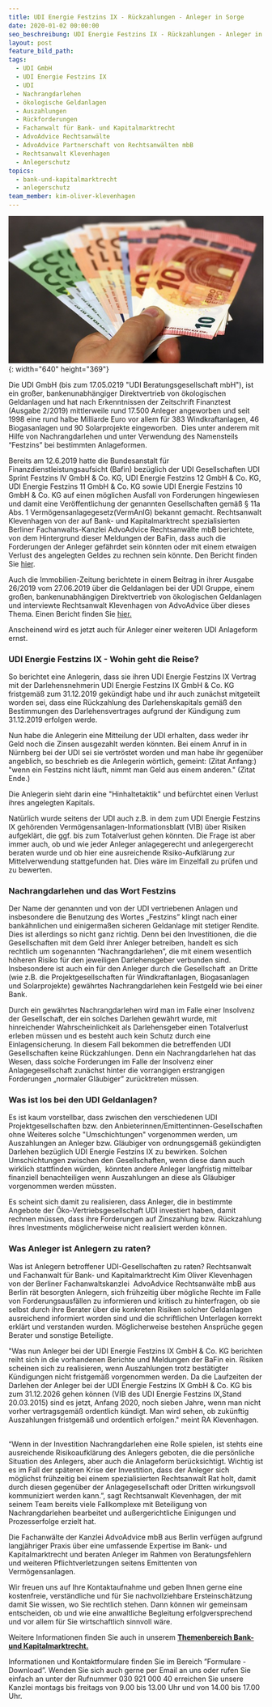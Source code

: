```yaml
---
title: UDI Energie Festzins IX - Rückzahlungen - Anleger in Sorge
date: 2020-01-02 00:00:00
seo_beschreibung: UDI Energie Festzins IX - Rückzahlungen - Anleger in Sorge
layout: post
feature_bild_path:
tags:
  - UDI GmbH
  - UDI Energie Festzins IX
  - UDI
  - Nachrangdarlehen
  - ökologische Geldanlagen
  - Auszahlungen
  - Rückforderungen
  - Fachanwalt für Bank- und Kapitalmarktrecht
  - AdvoAdvice Rechtsanwälte
  - AdvoAdvice Partnerschaft von Rechtsanwälten mbB
  - Rechtsanwalt Klevenhagen
  - Anlegerschutz
topics:
  - bank-und-kapitalmarktrecht
  - anlegerschutz
team_member: kim-oliver-klevenhagen
---
```


![](/uploads/money-1005464-640-10.jpg){: width="640" height="369"}

Die UDI GmbH (bis zum 17.05.0219 "UDI Beratungsgesellschaft mbH"), ist ein gro&szlig;er, bankenunabh&auml;ngiger Direktvertrieb von ökologischen Geldanlagen und hat nach Erkenntnissen der Zeitschrift Finanztest (Ausgabe 2/2019) mittlerweile rund 17.500 Anleger angeworben und seit 1998 eine rund halbe Milliarde Euro vor allem f&uuml;r 383 Windkraftanlagen, 46 Biogasanlagen und 90 Solarprojekte eingeworben.&nbsp; Dies unter anderem mit Hilfe von Nachrangdarlehen und unter Verwendung des Namensteils “Festzins” bei bestimmten Anlageformen.&nbsp;

Bereits am 12.6.2019 hatte die Bundesanstalt f&uuml;r Finanzdienstleistungsaufsicht (Bafin) bez&uuml;glich der UDI Gesellschaften UDI Sprint Festzins IV GmbH & Co. KG, UDI Energie Festzins 12 GmbH & Co. KG, UDI Energie Festzins 11 GmbH & Co. KG sowie UDI Energie Festzins 10 GmbH & Co. KG auf einen möglichen Ausfall von Forderungen hingewiesen und damit eine Veröffentlichung der genannten Gesellschaften gem&auml;&szlig; &sect; 11a Abs. 1 Vermögensanlagegesetz(VermAnlG) bekannt gemacht. Rechtsanwalt Klevenhagen von der auf Bank- und Kapitalmarktrecht spezialisierten Berliner Fachanwalts-Kanzlei AdvoAdvice Rechtsanw&auml;lte mbB berichtete, von dem Hintergrund dieser Meldungen der BaFin, dass auch die Forderungen der Anleger gef&auml;hrdet sein könnten oder mit einem etwaigen Verlust des angelegten Geldes zu rechnen sein könnte. Den Bericht finden Sie [hier](https://advoadvice.de/blog/udi-sprint-festzins-iv-festzins-121110-gmbh-co-kg-bafin-gibt-hinweis-auf-m%C3%B6glichen-ausfall-von-zinszahlungen-und-forderungen/).

Auch die Immobilien-Zeitung berichtete in einem Beitrag in ihrer Ausgabe 26/2019 vom 27.06.2019 &uuml;ber die Geldanlagen bei der UDI Gruppe, einem gro&szlig;en, bankenunabh&auml;ngigen Direktvertrieb von ökologischen Geldanlagen und interviewte Rechtsanwalt Klevenhagen von AdvoAdvice &uuml;ber dieses Thema. Einen Bericht finden Sie [hier.](https://advoadvice.de/blog/unsere-experten-in-der-presse-rechtsanwalt-klevenhagen-zu-geldanlagen-bei-der-udi-in-der-immobilienzeitung/)&nbsp;

Anscheinend wird es jetzt auch f&uuml;r Anleger einer weiteren UDI Anlageform ernst.

### UDI Energie Festzins IX - Wohin geht die Reise?

So berichtet eine Anlegerin, dass sie ihren UDI Energie Festzins IX Vertrag mit der Darlehensnehmerin UDI Energie Festzins IX GmbH & Co. KG fristgem&auml;&szlig; zum 31.12.2019 gek&uuml;ndigt habe und ihr auch zun&auml;chst mitgeteilt worden sei, dass eine R&uuml;ckzahlung des Darlehenskapitals gem&auml;&szlig; den Bestimmungen des Darlehensvertrages aufgrund der K&uuml;ndigung zum 31.12.2019 erfolgen werde.

Nun habe die Anlegerin eine Mitteilung der UDI erhalten, dass weder ihr Geld noch die Zinsen ausgezahlt werden könnten. Bei einem Anruf in in N&uuml;rnberg bei der UDI sei sie vertröstet worden und man habe ihr gegen&uuml;ber angeblich, so beschrieb es die Anlegerin wörtlich, gemeint: (Zitat Anfang:) "wenn ein Festzins nicht l&auml;uft, nimmt man Geld aus einem anderen." (Zitat Ende.)

Die Anlegerin sieht darin eine "Hinhaltetaktik" und bef&uuml;rchtet einen Verlust ihres angelegten Kapitals.&nbsp;&nbsp;

Nat&uuml;rlich wurde seitens der UDI auch z.B. in dem zum UDI Energie Festzins IX gehörenden Vermögensanlagen-Informationsblatt (VIB) &uuml;ber Risiken aufgekl&auml;rt, die ggf. bis zum Totalverlust gehen könnten. Die Frage ist aber immer auch, ob und wie jeder Anleger anlagegerecht und anlegergerecht beraten wurde und ob hier eine ausreichende Risiko-Aufkl&auml;rung zur Mittelverwendung stattgefunden hat. Dies w&auml;re im Einzelfall zu pr&uuml;fen und zu bewerten.

### Nachrangdarlehen und das Wort Festzins

Der Name der genannten und von der UDI vertriebenen Anlagen und insbesondere die Benutzung des Wortes „Festzins” klingt nach einer bank&auml;hnlichen und einigerma&szlig;en sicheren Geldanlage mit stetiger Rendite. Dies ist allerdings so nicht ganz richtig. Denn bei den Investitionen, die die Gesellschaften mit dem Geld ihrer Anleger betreiben, handelt es sich rechtlich um sogenannten “Nachrangdarlehen”, die mit einem wesentlich höheren Risiko f&uuml;r den jeweiligen Darlehensgeber verbunden sind. Insbesondere ist auch ein f&uuml;r den Anleger durch die Gesellschaft&nbsp; an Dritte (wie z.B. die Projektgesellschaften f&uuml;r Windkraftanlagen, Biogasanlagen und Solarprojekte) gew&auml;hrtes Nachrangdarlehen kein Festgeld wie bei einer Bank.

Durch ein gew&auml;hrtes Nachrangdarlehen wird man im Falle einer Insolvenz der Gesellschaft, der ein solches Darlehen gew&auml;hrt wurde, mit hinreichender Wahrscheinlichkeit als Darlehensgeber einen Totalverlust erleben m&uuml;ssen und es besteht auch kein Schutz durch eine Einlagensicherung. In diesem Fall bekommen die betreffenden UDI Gesellschaften keine R&uuml;ckzahlungen. Denn ein Nachrangdarlehen hat das Wesen, dass solche Forderungen im Falle der Insolvenz einer Anlagegesellschaft zun&auml;chst hinter die vorrangigen erstrangigen Forderungen „normaler Gl&auml;ubiger” zur&uuml;cktreten m&uuml;ssen.

### Was ist los bei den UDI Geldanlagen?

Es ist kaum vorstellbar, dass zwischen den verschiedenen UDI Projektgesellschaften bzw. den Anbieterinnen/Emittentinnen-Gesellschaften ohne Weiteres solche "Umschichtungen" vorgenommen werden, um Auszahlungen an Anleger bzw. Gl&auml;ubiger von ordnungsgem&auml;&szlig; gek&uuml;ndigten Darlehen bez&uuml;glich UDI Energie Festzins IX zu bewirken. Solchen Umschichtungen zwischen den Gesellschaften, wenn diese dann auch wirklich stattfinden w&uuml;rden, &nbsp;könnten andere Anleger langfristig mittelbar finanziell benachteiligen wenn Auszahlungen an diese als Gl&auml;ubiger vorgenommen werden m&uuml;ssten.

Es scheint sich damit zu realisieren, dass Anleger, die in bestimmte Angebote der Öko-Vertriebsgesellschaft UDI investiert haben, damit rechnen m&uuml;ssen, dass ihre Forderungen auf Zinszahlung bzw. R&uuml;ckzahlung ihres Investments möglicherweise nicht realisiert werden können.

### Was Anleger ist Anlegern zu raten?

Was ist Anlegern betroffener UDI-Gesellschaften zu raten? Rechtsanwalt und Fachanwalt f&uuml;r Bank- und Kapitalmarktrecht Kim Oliver Klevenhagen von der Berliner Fachanwaltskanzlei&nbsp; AdvoAdvice Rechtsanw&auml;lte mbB aus Berlin r&auml;t besorgten Anlegern, sich fr&uuml;hzeitig &uuml;ber mögliche Rechte im Falle von Forderungsausf&auml;llen zu informieren und kritisch zu hinterfragen, ob sie selbst durch ihre Berater &uuml;ber die konkreten Risiken solcher Geldanlagen ausreichend informiert worden sind und die schriftlichen Unterlagen korrekt erkl&auml;rt und verstanden wurden. Möglicherweise bestehen Anspr&uuml;che gegen Berater und sonstige Beteiligte.

"Was nun Anleger bei der UDI Energie Festzins IX GmbH & Co. KG berichten reiht sich in die vorhandenen Berichte und Meldungen der BaFin ein. Risiken scheinen sich zu realisieren, wenn Auszahlungen trotz best&auml;tigter K&uuml;ndigungen nicht fristgem&auml;&szlig; vorgenommen werden. Da die Laufzeiten der Darlehen der Anleger bei der UDI Energie Festzins IX GmbH & Co. KG bis zum 31.12.2026 gehen können (VIB des UDI Energie Festzins IX,Stand 20.03.2015) sind es jetzt, Anfang 2020, noch sieben Jahre, wenn man nicht vorher vertragsgem&auml;&szlig; ordentlich k&uuml;ndigt. Man wird sehen, ob zuk&uuml;nftig Auszahlungen fristgem&auml;&szlig; und ordentlich erfolgen." meint RA Klevenhagen. &nbsp;&nbsp;&nbsp;

“Wenn in der Investition Nachrangdarlehen eine Rolle spielen, ist stehts eine ausreichende Risikoaufkl&auml;rung des Anlegers geboten, die die persönliche Situation des Anlegers, aber auch die Anlageform ber&uuml;cksichtigt. Wichtig ist es im Fall der sp&auml;teren Krise der Investition, dass der Anleger sich möglichst fr&uuml;hzeitig bei einem spezialisierten Rechtsanwalt Rat holt, damit durch diesen gegen&uuml;ber der Anlagegesellschaft oder Dritten wirkungsvoll kommuniziert werden kann.”, sagt Rechtsanwalt Klevenhagen, der mit seinem Team bereits viele Fallkomplexe mit Beteiligung von Nachrangdarlehen bearbeitet und au&szlig;ergerichtliche Einigungen und Prozesserfolge erzielt hat.

Die Fachanw&auml;lte der Kanzlei AdvoAdvice mbB aus Berlin verf&uuml;gen aufgrund langj&auml;hriger Praxis &uuml;ber eine umfassende Expertise im Bank- und Kapitalmarktrecht und beraten Anleger im Rahmen von Beratungsfehlern und weiteren Pflichtverletzungen seitens Emittenten von Vermögensanlagen.&nbsp;

Wir freuen uns auf Ihre Kontaktaufnahme und geben Ihnen gerne eine kostenfreie, verst&auml;ndliche und f&uuml;r Sie nachvollziehbare Ersteinsch&auml;tzung damit Sie wissen, wo Sie rechtlich stehen. Dann können wir gemeinsam entscheiden, ob und wie eine anwaltliche Begleitung erfolgversprechend und vor allem f&uuml;r Sie wirtschaftlich sinnvoll w&auml;re.

Weitere Informationen finden Sie auch in unserem&nbsp;[**Themenbereich Bank- und Kapitalmarktrecht.**](https://advoadvice.de/themen/bank-und-kapitalmarktrecht/)

Informationen und Kontaktformulare finden Sie im Bereich ”Formulare - Download”. Wenden Sie sich auch gerne per Email an uns oder rufen Sie einfach an unter der Rufnummer 030 921 000 40 erreichen Sie unsere Kanzlei montags bis freitags von 9.00 bis 13.00 Uhr und von 14.00 bis 17.00 Uhr.&nbsp;